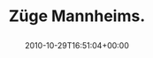 ---
retweeted: false
source: <a href="https://about.twitter.com/products/tweetdeck" rel="nofollow">TweetDeck</a>
entities:
  hashtags: []
  symbols: []
  user_mentions: []
  urls: []
display_text_range:
- '0'
- '15'
favorite_count: '0'
id_str: '29105113289'
truncated: false
retweet_count: '0'
id: '29105113289'
created_at: Fri Oct 29 16:51:04 +0000 2010
favorited: false
full_text: Züge Mannheims.
lang: de
tags:
- pesos/twitter
date: '2010-10-29T16:51:04+00:00'
src: https://twitter.com/bascht/status/29105113289
original_url: https://twitter.com/bascht/status/29105113289
type: twitter_tweet
text: Züge Mannheims.
title: 'Züge Mannheims.

  '

---